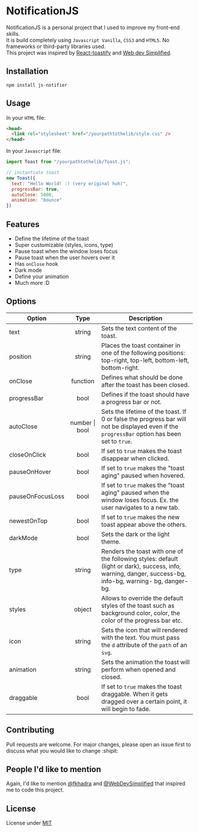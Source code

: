 # NotificationJS

NotificationJS is a personal project that I used to improve my front-end skills. <br>
It is build completely using ```Javascript Vanilla```, ```CSS3``` and ```HTML5```. No frameworks or third-party libraries used. <br>
This project was inspired by [React-toastify](https://fkhadra.github.io/react-toastify/introduction/) and [Web dev Simplified](https://www.youtube.com/c/WebDevSimplified). 

## Installation

```npm
npm install js-notifier
```

## Usage

In your ```HTML``` file: 
```html
<head>
  <link rel="stylesheet" href="/yourpathtothelib/style.css" />
</head>
```

In your ```Javascript``` file: 
```javascript
import Toast from "/yourpathtothelib/Toast.js";

// instantiate toast
new Toast({
  text: "Hello World! :) (very original huh)",
  progressBar: true,
  autoClose: 5000,
  animation: "bounce"
})
```

## Features

- Define the lifetime of the toast
- Super customizable (styles, icons, type)
- Pause toast when the window loses focus
- Pause toast when the user hovers over it
- Has ```onClose``` hook
- Dark mode
- Define your animation
- Much more :D

## Options

| Option              | Type                    | Description  |
| -------------       |:-------------:          | -----        |
| text                | string                  |  Sets the text content of the toast. |
| position            | string                  |  Places the toast container in one of the following positions: top-right, top-left, bottom-left, bottom-right. |
| onClose             | function                |  Defines what should be done after the toast has been closed. |
| progressBar         | bool                    |  Defines if the toast should have a progress bar or not. |
| autoClose           | number \| bool          |  Sets the lifetime of the toast. If 0 or false the progress bar will not be displayed even if the ```progressBar```                                                      option has been                                      set to ```true```. |
| closeOnClick        | bool                    |  If set to ```true``` makes the toast disappear when clicked. |
| pauseOnHover        | bool                    |  If set to ```true``` makes the "toast aging" paused when hovered. |
| pauseOnFocusLoss    | bool                    |  If set to ```true``` makes the "toast aging" paused when the window loses focus. Ex. the user navigates to a new                                                         tab. |
| newestOnTop         | bool                    |  If set to ```true``` makes the new toast appear above the others. |
| darkMode            | bool                    |  Sets the dark or the light theme. |
| type                | string                  |  Renders the toast with one of the following styles: default (light or dark), success, info, warning, danger,                                                             success-bg, info-bg, warning- bg, danger-bg. |
| styles              | object                  |  Allows to override the default styles of the toast such as background color, color, the color of the progress bar                                                       etc. |
| icon                | string                  |  Sets the icon that will rendered with the text. You must pass the ```d``` attribute of the ```path``` of an                                                             ```svg```. |
| animation           | string                  |  Sets the animation the toast will perform when opened and closed. |
| draggable           | bool                    |  If set to ```true``` makes the toast draggable. When it gets dragged over a certain point, it will begin to fade. |

## Contributing
Pull requests are welcome. For major changes, please open an issue first to discuss what you would like to change :shipit:

## People I'd like to mention
Again, I'd like to mention [@fkhadra](https://github.com/fkhadra) and [@WebDevSimplified](https://github.com/WebDevSimplified) that inspired me to code this project.

## License
License under [MIT](https://choosealicense.com/licenses/mit/)
